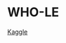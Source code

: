 # WHO-LE

[Kaggle](https://www.kaggle.com/code/mohamedsalemmohamed/life-expectancy-prediction-with-nn/notebook)
